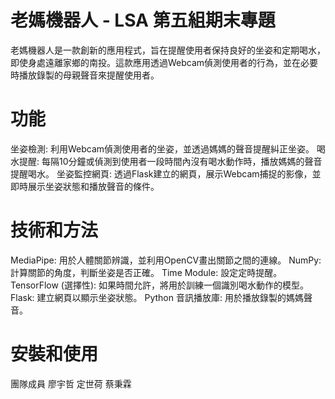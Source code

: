 # 老媽機器人 - LSA 第五組期末專題
老媽機器人是一款創新的應用程式，旨在提醒使用者保持良好的坐姿和定期喝水，即使身處遠離家鄉的南投。這款應用透過Webcam偵測使用者的行為，並在必要時播放錄製的母親聲音來提醒使用者。

# 功能
坐姿檢測: 利用Webcam偵測使用者的坐姿，並透過媽媽的聲音提醒糾正坐姿。
喝水提醒: 每隔10分鐘或偵測到使用者一段時間內沒有喝水動作時，播放媽媽的聲音提醒喝水。
坐姿監控網頁: 透過Flask建立的網頁，展示Webcam捕捉的影像，並即時展示坐姿狀態和播放聲音的條件。

# 技術和方法
MediaPipe: 用於人體關節辨識，並利用OpenCV畫出關節之間的連線。
NumPy: 計算關節的角度，判斷坐姿是否正確。
Time Module: 設定定時提醒。
TensorFlow (選擇性): 如果時間允許，將用於訓練一個識別喝水動作的模型。
Flask: 建立網頁以顯示坐姿狀態。
Python 音訊播放庫: 用於播放錄製的媽媽聲音。

# 安裝和使用


團隊成員
廖宇哲
定世荷
蔡秉霖
